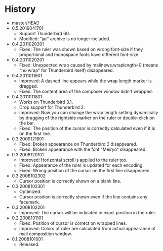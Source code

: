 # History

 - master/HEAD
 - 0.5.2019041701
   * Support Thunderbird 60.
   * Modified: "jar" archive is no longer included.
 - 0.4.2011020301
   * Fixed: The ruler was shown based on wrong font-size if they proportional and monospace fonts have different font-size.
 - 0.4.2011020201
   * Fixed: Unexpected wrap caused by mailnews.wraplength=0 (means "no wrap" for Thunderbird itself) disappeared.
 - 0.4.2011011901
   * Improved: A dashed line appears while the wrap length marker is dragged.
   * Fixed: The content area of the composer window didn't wrapped.
 - 0.4.2011011801
   * Works on Thunderbird 3.1.
   * Drop support for Thunderbird 2.
   * Improved: Now you can change the wrap length setting dynamically by dragging of the rightside marker on the ruler or double-click on the bar.
   * Fixed: The position of the cursor is correctly calculated even if it is on the first line.
 - 0.3.2009121601
   * Fixed: Broken appearance on Thunderbird 3 disappeared.
   * Fixed: Broken appearance with the font "Meiryo" disappeared.
 - 0.3.2008120101
   * Improved: Horizontal scroll is applied to the ruler too.
   * Fixed: Appearance of the ruler is updated for each encoding.
   * Fixed: Wrong position of the cursor on the first line disappeared.
 - 0.3.2008102302
   * Cursor position is correctly shown on a blank line.
 - 0.3.2008102301
   * Optimized.
   * Cursor position is correctly shown even if the line contains any facemark.
 - 0.3.2008102201
   * Improved: The cursor will be indicated in exact position in the ruler.
 - 0.2.2008101101
   * Fixed: Position of cursor is correct on wrapped lines.
   * Improved: Colors of ruler are culculated from actual appearance of mail composition window. 
 - 0.1.2008101001
   * Released.
